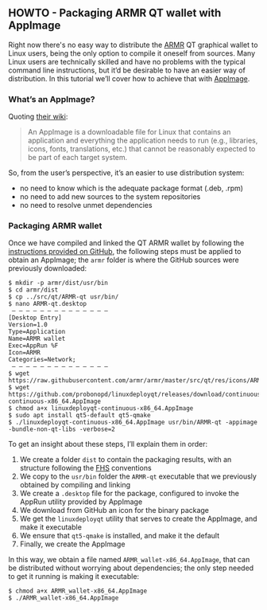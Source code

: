 ## HOWTO - Packaging ARMR QT wallet with AppImage

Right now there's no easy way to distribute the [ARMR](https://armr.network/) QT graphical wallet to Linux users, being the only option to compile it oneself from sources. Many Linux users are technically skilled and have no problems with the typical command line instructions, but it’d be desirable to have an easier way of distribution. In this tutorial we’ll cover how to achieve that with [AppImage](https://appimage.org/).

### What’s an AppImage?

Quoting [their wiki](https://github.com/AppImage/AppImageKit/wiki#-what-is-an-appimage):

> An AppImage is a downloadable file for Linux that contains an application and everything the application needs to run (e.g., libraries, icons, fonts, translations, etc.) that cannot be reasonably expected to be part of each target system.

So, from the user’s perspective, it’s an easier to use distribution system:

* no need to know which is the adequate package format (.deb, .rpm)
* no need to add new sources to the system repositories
* no need to resolve unmet dependencies

### Packaging ARMR wallet

Once we have compiled and linked the QT ARMR wallet by following the [instructions provided on GitHub](https://github.com/armr/armr/blob/master/doc/build-unix.txt), the following steps must be applied to obtain an AppImage; the `armr` folder is where the GitHub sources were previously downloaded:

```shell
$ mkdir -p armr/dist/usr/bin
$ cd armr/dist
$ cp ../src/qt/ARMR-qt usr/bin/
$ nano ARMR-qt.desktop
 — — — — — — — — — — — — — —
[Desktop Entry]
Version=1.0
Type=Application
Name=ARMR wallet
Exec=AppRun %F
Icon=ARMR
Categories=Network;
 — — — — — — — — — — — — — —
$ wget https://raw.githubusercontent.com/armr/armr/master/src/qt/res/icons/ARMR.png
$ wget https://github.com/probonopd/linuxdeployqt/releases/download/continuous/linuxdeployqt-continuous-x86_64.AppImage
$ chmod a+x linuxdeployqt-continuous-x86_64.AppImage
$ sudo apt install qt5-default qt5-qmake
$ ./linuxdeployqt-continuous-x86_64.AppImage usr/bin/ARMR-qt -appimage -bundle-non-qt-libs -verbose=2
```

To get an insight about these steps, I’ll explain them in order:
1. We create a folder `dist` to contain the packaging results, with an structure following the [FHS](https://wiki.linuxfoundation.org/lsb/fhs) conventions
1. We copy to the `usr/bin` folder the `ARMR-qt` executable that we previously obtained by compiling and linking
1. We create a `.desktop` file for the package, configured to invoke the AppRun utility provided by AppImage
1. We download from GitHub an icon for the binary package
1. We get the `linuxdeployqt` utility that serves to create the AppImage, and make it executable
1. We ensure that `qt5-qmake` is installed, and make it the default
1. Finally, we create the AppImage

In this way, we obtain a file named `ARMR_wallet-x86_64.AppImage`, that can be distributed without worrying about dependencies; the only step needed to get it running is making it executable:

```shell
$ chmod a+x ARMR_wallet-x86_64.AppImage
$ ./ARMR_wallet-x86_64.AppImage
```
